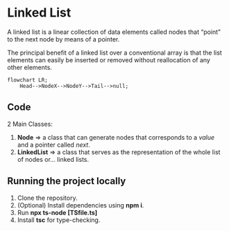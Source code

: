 # Linked List

A linked list is a linear collection of data elements called nodes that “point” to the next node by means of a pointer.

The principal benefit of a linked list over a conventional array is that the list elements can easily be inserted or removed without reallocation of any other elements.

```mermaid
flowchart LR;
    Head-->NodeX-->NodeY-->Tail-->null;
```

## Code

2 Main Classes:

1.  **Node** => a class that can generate nodes that corresponds to a _value_ and a pointer called _next_.
2.  **LinkedList** => a class that serves as the representation of the whole list of nodes or... linked lists.

## Running the project locally

1. Clone the repository.
2. (Optional) Install dependencies using **npm i**.
3. Run **npx ts-node [TSfile.ts]**
4. Install **tsc** for type-checking.
